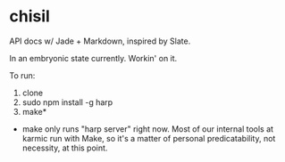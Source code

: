 # chisil
API docs w/ Jade + Markdown, inspired by Slate.

In an embryonic state currently. Workin' on it.

To run:

1. clone
2. sudo npm install -g harp
3. make*

* make only runs "harp server" right now. Most of our internal tools at karmic run with Make, so it's a matter of personal predicatability, not necessity, at this point.